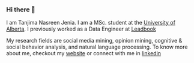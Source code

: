 ### Hi there 👋

I am Tanjima Nasreen Jenia. I am a MSc. student at the [University of Alberta](https://www.ualberta.ca/index.html). I previously worked as a Data Engineer at [Leadbook](https://www.linkedin.com/company/leadbook)

My research fields are social media mining, opinion mining, cognitive & social behavior analysis, and natural language processing. To know more about me, checkout my [website](https://tanjimanasreen.github.io/) or connect with me in [linkedin](https://www.linkedin.com/in/tanjimanasreen)

<!--
**tanjimanasreen/tanjimanasreen** is a ✨ _special_ ✨ repository because its `README.md` (this file) appears on your GitHub profile.

Here are some ideas to get you started:

- 🔭 I’m currently working on ...
- 🌱 I’m currently learning ...
- 👯 I’m looking to collaborate on ...
- 🤔 I’m looking for help with ...
- 💬 Ask me about ...
- 📫 How to reach me: ...
- 😄 Pronouns: ...
- ⚡ Fun fact: ...
-->
